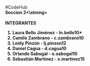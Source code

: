 #CodeHub
<br>
<b>Seccion <strong>2<\strong> </b> 
<br><br>
<b>INTEGRANTES</b>
<br>

1. Laura Bello Jiménez - ln.bello10*  <br>
2. Camilo Zambrano - c.zambrano10  <br>
3. Leidy Pinzón - lj.pinzon12  <br>
4. Daniel Cagua - d.cagua10 <br>
5. Orlando Sabogal - o.sabogal10 <br>
6. Sebastián Martinez - s.martinez15  <br>
